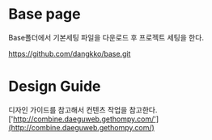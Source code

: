 # Base page
Base폴더에서 기본세팅 파일을 다운로드 후 프로젝트 세팅을 한다.

https://github.com/dangkko/base.git

# Design Guide
디자인 가이드를 참고해서 컨텐츠 작업을 참고한다.
['http://combine.daeguweb.gethompy.com/'](http://combine.daeguweb.gethompy.com/)

